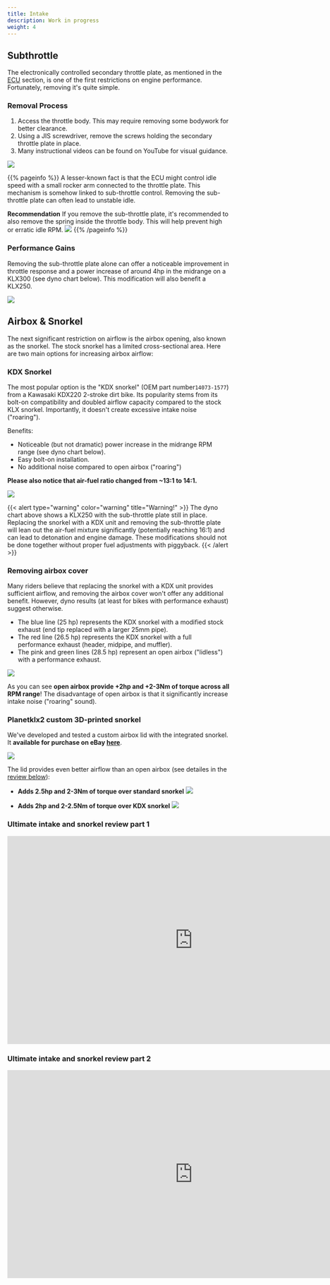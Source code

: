 ```yaml
---
title: Intake
description: Work in progress
weight: 4
---
```



## Subthrottle

The electronically controlled secondary throttle plate,
 as mentioned in the [ECU](./ecu/) section, is one of the first restrictions on engine performance. Fortunately, removing it's quite simple.

### Removal Process

1. Access the throttle body. This may require removing some bodywork for better clearance.
1. Using a JIS screwdriver, remove the screws holding the secondary throttle plate in place.
1. Many instructional videos can be found on YouTube for visual guidance.

![](https://s3.amazonaws.com/cdn.planetklx2/images/klx300-bdsm-secondary-tp-out.jpg)

{{% pageinfo %}}
A lesser-known fact is that the ECU might control idle speed with a small rocker arm connected to the throttle plate.
This mechanism is somehow linked to sub-throttle control. Removing the sub-throttle plate can often lead to unstable idle.
 
**Recommendation** If you remove the sub-throttle plate, it's recommended to also remove the spring inside the throttle body. This will help prevent high or erratic idle RPM.
![](https://s3.amazonaws.com/cdn.planetklx2/images/klx300-throttle-spring-remove.jpg)
{{% /pageinfo %}}


### Performance Gains

Removing the sub-throttle plate alone can offer a noticeable improvement in throttle response and a power increase of around 4hp in the midrange on a KLX300 (see dyno chart below). This modification will also benefit a KLX250.

![](https://s3.amazonaws.com/cdn.planetklx2/images/klx300-bdsm-power-tp-out.jpg)

## Airbox & Snorkel

The next significant restriction on airflow is the airbox opening, also known as the snorkel. The stock snorkel has a limited cross-sectional area. Here are two main options for increasing airbox airflow:

### KDX Snorkel

The most popular option is the "KDX snorkel" (OEM part number`14073-1577`) from a Kawasaki KDX220 2-stroke dirt bike.
Its popularity stems from its bolt-on compatibility and doubled airflow capacity compared to the stock KLX snorkel. Importantly, it doesn't create excessive intake noise ("roaring").

Benefits: 
- Noticeable (but not dramatic) power increase in the midrange RPM range (see dyno chart below).
- Easy bolt-on installation.
- No additional noise compared to open airbox ("roaring")

**Please also notice that air-fuel ratio changed from ~13:1 to 14:1.**

![](https://s3.amazonaws.com/cdn.planetklx2/images/klx250-snorkel-dyno.jpg)

{{< alert type="warning" color="warning" title="Warning!" >}}
The dyno chart above shows a KLX250 with the 
sub-throttle plate still in place. Replacing the snorkel with a KDX unit and removing the sub-throttle plate will lean out the air-fuel mixture significantly (potentially reaching 16:1) and can lead to detonation and engine damage. These modifications should not be done together without proper fuel adjustments with piggyback.
{{< /alert >}}

### Removing airbox cover

Many riders believe that replacing the snorkel with a KDX unit provides sufficient airflow, and removing the airbox cover won't offer any additional benefit. However, dyno results (at least for bikes with performance exhaust) suggest otherwise.

- The blue line (25 hp) represents the KDX snorkel with a modified stock exhaust (end tip replaced with a larger 25mm pipe).
- The red line (26.5 hp) represents the KDX snorkel with a full performance exhaust (header, midpipe, and muffler).
- The pink and green lines (28.5 hp) represent an open airbox ("lidless") with a performance exhaust.

![](https://s3.amazonaws.com/cdn.planetklx2/images/klx250-300-snorkel-vs-lidless.jpeg)

As you can see **open airbox provide +2hp and +2-3Nm of torque across all RPM range**! The disadvantage of open airbox is that it significantly increase intake noise ("roaring" sound).

### Planetklx2 custom 3D-printed snorkel

We've developed and tested a custom airbox lid with the integrated snorkel. It **available for purchase on eBay [here](https://www.ebay.com/itm/335809113951?mkcid=16&mkevt=1&mkrid=711-127632-2357-0&ssspo=8avnx8xztoo&sssrc=2524149&ssuid=8avnx8xztoo&widget_ver=artemis&media=COPY)**.

![](https://s3.us-east-1.amazonaws.com/cdn.planetklx2/images/planetklx2-snorkel-COLLAGE.jpg)


The lid provides even better airflow than an open airbox (see detailes in the [review below](./intake/#ultimate-intake-and-snorkel-review-part-2)):

- **Adds 2.5hp and 2-3Nm of torque over standard snorkel**
  ![](https://s3.us-east-1.amazonaws.com/cdn.planetklx2/images/custom-vs-standard.jpg)

- **Adds 2hp and 2-2.5Nm of torque over KDX snorkel**
  ![](https://s3.us-east-1.amazonaws.com/cdn.planetklx2/images/custom-vs-kdx.jpeg)


### Ultimate intake and snorkel review part 1

<iframe width="840" height="472" src="https://www.youtube.com/embed/kDZMAuh5P2Y?si=lbezC02p5gY791UF" title="YouTube video player" frameborder="0" allow="accelerometer; autoplay; clipboard-write; encrypted-media; gyroscope; picture-in-picture; web-share" referrerpolicy="strict-origin-when-cross-origin" allowfullscreen></iframe>

### Ultimate intake and snorkel review part 2

<iframe width="840" height="472" src="https://www.youtube.com/embed/1kPrH7qvQnI?si=mVV0R-5Zv7d8QM9e" title="YouTube video player" frameborder="0" allow="accelerometer; autoplay; clipboard-write; encrypted-media; gyroscope; picture-in-picture; web-share" referrerpolicy="strict-origin-when-cross-origin" allowfullscreen></iframe>